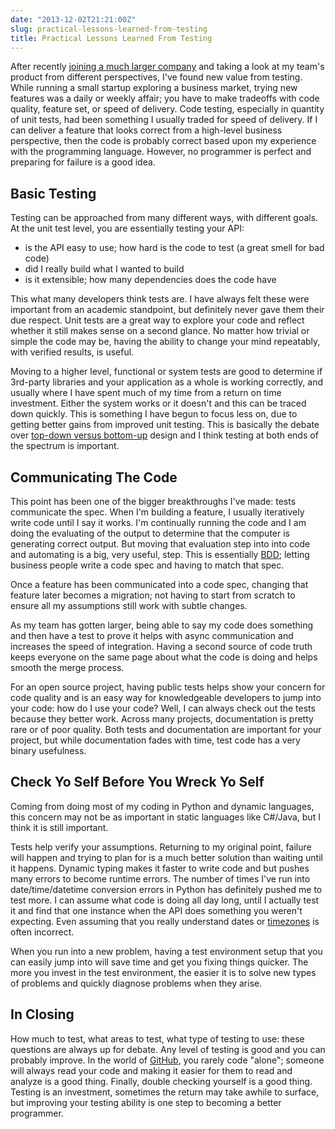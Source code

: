 ```yaml
---
date: "2013-12-02T21:21:00Z"
slug: practical-lessons-learned-from-testing
title: Practical Lessons Learned From Testing
---
```


After recently [joining a much larger company][1] and taking a look at my team's
product from different perspectives, I've found new value from testing. While
running a small startup exploring a business market, trying new features was
a daily or weekly affair; you have to make tradeoffs with code quality, feature
set, or speed of delivery. Code testing, especially in quantity of unit tests,
had been something I usually traded for speed of delivery. If I can deliver
a feature that looks correct from a high-level business perspective, then the
code is probably correct based upon my experience with the programming language.
However, no programmer is perfect and preparing for failure is a good idea.

## Basic Testing

Testing can be approached from many different ways, with different goals. At the
unit test level, you are essentially testing your API:

- is the API easy to use; how hard is the code to test (a great smell for bad
  code)
- did I really build what I wanted to build
- is it extensible; how many dependencies does the code have

This what many developers think tests are. I have always felt these were
important from an academic standpoint, but definitely never gave them their due
respect. Unit tests are a great way to explore your code and reflect whether it
still makes sense on a second glance. No matter how trivial or simple the code
may be, having the ability to change your mind repeatably, with verified
results, is useful.

Moving to a higher level, functional or system tests are good to determine if
3rd-party libraries and your application as a whole is working correctly, and
usually where I have spent much of my time from a return on time investment.
Either the system works or it doesn't and this can be traced down quickly. This
is something I have begun to focus less on, due to getting better gains from
improved unit testing. This is basically the debate over [top-down versus
bottom-up][2] design and I think testing at both ends of the spectrum is
important.

## Communicating The Code

This point has been one of the bigger breakthroughs I've made: tests communicate
the spec. When I'm building a feature, I usually iteratively write code until
I say it works. I'm continually running the code and I am doing the evaluating
of the output to determine that the computer is generating correct output. But
moving that evaluation step into into code and automating is a big, very useful,
step. This is essentially [BDD][3]; letting business people write a code spec
and having to match that spec.

Once a feature has been communicated into a code spec, changing that feature
later becomes a migration; not having to start from scratch to ensure all my
assumptions still work with subtle changes.

As my team has gotten larger, being able to say my code does something and then
have a test to prove it helps with async communication and increases the speed
of integration. Having a second source of code truth keeps everyone on the same
page about what the code is doing and helps smooth the merge process.

For an open source project, having public tests helps show your concern for code
quality and is an easy way for knowledgeable developers to jump into your code:
how do I use your code? Well, I can always check out the tests because they
better work. Across many projects, documentation is pretty rare or of poor
quality. Both tests and documentation are important for your project, but while
documentation fades with time, test code has a very binary usefulness.

## Check Yo Self Before You Wreck Yo Self

Coming from doing most of my coding in Python and dynamic languages, this
concern may not be as important in static languages like C#/Java, but I think it
is still important.

Tests help verify your assumptions. Returning to my original point, failure will
happen and trying to plan for is a much better solution than waiting until it
happens. Dynamic typing makes it faster to write code and but pushes many errors
to become runtime errors. The number of times I've run into date/time/datetime
conversion errors in Python has definitely pushed me to test more. I can assume
what code is doing all day long, until I actually test it and find that one
instance when the API does something you weren't expecting. Even assuming that
you really understand dates or [timezones][4] is often incorrect.

When you run into a new problem, having a test environment setup that you can
easily jump into will save time and get you fixing things quicker. The more you
invest in the test environment, the easier it is to solve new types of problems
and quickly diagnose problems when they arise.

## In Closing

How much to test, what areas to test, what type of testing to use: these
questions are always up for debate. Any level of testing is good and you can
probably improve. In the world of [GitHub][5], you rarely code "alone"; someone will
always read your code and making it easier for them to read and analyze is
a good thing. Finally, double checking yourself is a good thing. Testing is an
investment, sometimes the return may take awhile to surface, but improving your
testing ability is one step to becoming a better programmer.

[1]: /2013/08/22/the-birthday-surprise/
[2]: http://superprofundo.com/2010/12/13/top-down-and-bottom-up-pros-and-cons/
[3]: http://en.wikipedia.org/wiki/Business-driven_development
[4]: http://blog.counsyl.com/2013/09/27/true-facts-about-time-zones/ "Seriously, what the hell"
[5]: http://github.com/askedrelic/
